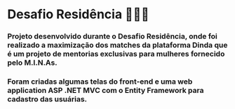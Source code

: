# Desafio Residência &#128105;&#127996;&#8205;&#128187;


### Projeto desenvolvido durante o **Desafio Residência**, onde foi realizado a maximização dos matches da plataforma **Dinda** que é um projeto de mentorias exclusivas para mulheres fornecido pelo **M.I.N.As**.
### Foram criadas algumas telas do front-end e uma web application ASP .NET MVC com o Entity Framework para cadastro das usuárias.